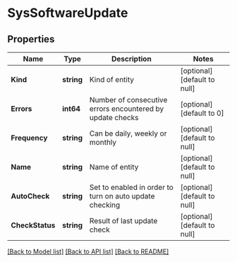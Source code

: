 # SysSoftwareUpdate

## Properties
Name | Type | Description | Notes
------------ | ------------- | ------------- | -------------
**Kind** | **string** | Kind of entity | [optional] [default to null]
**Errors** | **int64** | Number of consecutive errors encountered by update checks | [optional] [default to 0]
**Frequency** | **string** | Can be daily, weekly or monthly | [optional] [default to null]
**Name** | **string** | Name of entity | [optional] [default to null]
**AutoCheck** | **string** | Set to enabled in order to turn on auto update checking | [optional] [default to null]
**CheckStatus** | **string** | Result of last update check | [optional] [default to null]

[[Back to Model list]](../README.md#documentation-for-models) [[Back to API list]](../README.md#documentation-for-api-endpoints) [[Back to README]](../README.md)



